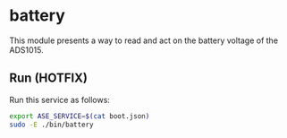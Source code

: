 # battery

This module presents a way to read and act on the battery voltage of the ADS1015.

## Run (HOTFIX)

Run this service as follows:

```bash
export ASE_SERVICE=$(cat boot.json)
sudo -E ./bin/battery
```
